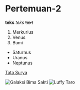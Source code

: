 # Pertemuan-2
**teks**
*teks*
~~text~~ 

1. Merkurius
2. Venus
3. Bumi

- Saturnus
- Uranus
- Neptunus

[Tata Surya](https://solarsystem.nasa.gov/)

![Galaksi Bima Sakti](https://example.com/images/milky-way-galaxy.jpg)
![Luffy Taro](https://www.google.com/imgres?q=gambar&imgurl=https%3A%2F%2Fimages.tokopedia.net%2Fimg%2Fcache%2F700%2FVqbcmM%2F2022%2F10%2F4%2Fd62bafd6-ea56-459b-baee-c7ef33273e11.jpg&imgrefurl=https%3A%2F%2Fwww.tokopedia.com%2Fichirodraw%2Fsketsa-gambar-lutfi%3Futm_source%3Dgoogle%26utm_medium%3Dorganic%26utm_campaign%3Dpdp&docid=R9Th7nf-8LwgeM&tbnid=vP-Alh8q5t_EnM&vet=12ahUKEwjp8Yi_5ZSKAxVNg2MGHTHKAGkQM3oECFMQAA..i&w=700&h=700&hcb=2&ved=2ahUKEwjp8Yi_5ZSKAxVNg2MGHTHKAGkQM3oECFMQAA)